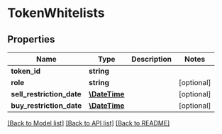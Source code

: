 # TokenWhitelists

## Properties
Name | Type | Description | Notes
------------ | ------------- | ------------- | -------------
**token_id** | **string** |  | 
**role** | **string** |  | [optional] 
**sell_restriction_date** | [**\DateTime**](\DateTime.md) |  | [optional] 
**buy_restriction_date** | [**\DateTime**](\DateTime.md) |  | [optional] 

[[Back to Model list]](../README.md#documentation-for-models) [[Back to API list]](../README.md#documentation-for-api-endpoints) [[Back to README]](../README.md)


